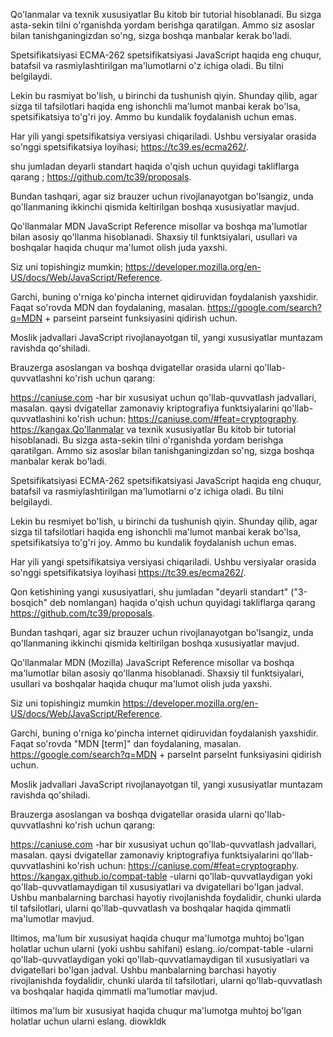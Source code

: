 Qo'lanmalar va texnik xususiyatlar
Bu kitob bir tutorial hisoblanadi. Bu sizga asta-sekin tilni o'rganishda yordam berishga qaratilgan. Ammo siz asoslar bilan tanishganingizdan so'ng, sizga boshqa manbalar kerak bo'ladi.

Spetsifikatsiyasi
ECMA-262 spetsifikatsiyasi JavaScript haqida eng chuqur, batafsil va rasmiylashtirilgan ma'lumotlarni o'z ichiga oladi. Bu tilni belgilaydi.

Lekin bu rasmiyat bo'lish, u birinchi da tushunish qiyin. Shunday qilib, agar sizga til tafsilotlari haqida eng ishonchli ma'lumot manbai kerak bo'lsa, spetsifikatsiya to'g'ri joy. Ammo bu kundalik foydalanish uchun emas.

Har yili yangi spetsifikatsiya versiyasi chiqariladi. Ushbu versiyalar orasida so'nggi spetsifikatsiya loyihasi;
 https://tc39.es/ecma262/.

 shu jumladan deyarli standart  haqida o'qish uchun quyidagi takliflarga qarang ;
https://github.com/tc39/proposals.

Bundan tashqari, agar siz brauzer uchun rivojlanayotgan bo'lsangiz, unda qo'llanmaning ikkinchi qismida keltirilgan boshqa xususiyatlar mavjud.

Qo'llanmalar
MDN  JavaScript Reference misollar va boshqa ma'lumotlar bilan asosiy qo'llanma hisoblanadi. Shaxsiy til funktsiyalari, usullari va boshqalar haqida chuqur ma'lumot olish juda yaxshi.

Siz uni topishingiz mumkin;
 https://developer.mozilla.org/en-US/docs/Web/JavaScript/Reference.

Garchi, buning o'rniga ko'pincha internet qidiruvidan foydalanish yaxshidir. Faqat so'rovda MDN  dan foydalaning, masalan. 
https://google.com/search?q=MDN + parseint parseint funksiyasini qidirish uchun.

Moslik jadvallari
JavaScript rivojlanayotgan til, yangi xususiyatlar muntazam ravishda qo'shiladi.

Brauzerga asoslangan va boshqa dvigatellar orasida ularni qo'llab-quvvatlashni ko'rish uchun qarang:

https://caniuse.com -har bir xususiyat uchun qo'llab-quvvatlash jadvallari, masalan. qaysi dvigatellar zamonaviy kriptografiya funktsiyalarini qo'llab-quvvatlashini ko'rish uchun:
 https://caniuse.com/#feat=cryptography.
https://kangax.Qo'llanmalar va texnik xususiyatlar
Bu kitob bir tutorial hisoblanadi. Bu sizga asta-sekin tilni o'rganishda yordam berishga qaratilgan. Ammo siz asoslar bilan tanishganingizdan so'ng, sizga boshqa manbalar kerak bo'ladi.

Spetsifikatsiyasi
ECMA-262 spetsifikatsiyasi JavaScript haqida eng chuqur, batafsil va rasmiylashtirilgan ma'lumotlarni o'z ichiga oladi. Bu tilni belgilaydi.

Lekin bu resmiyet bo'lish, u birinchi da tushunish qiyin. Shunday qilib, agar sizga til tafsilotlari haqida eng ishonchli ma'lumot manbai kerak bo'lsa, spetsifikatsiya to'g'ri joy. Ammo bu kundalik foydalanish uchun emas.

Har yili yangi spetsifikatsiya versiyasi chiqariladi. Ushbu versiyalar orasida so'nggi spetsifikatsiya loyihasi https://tc39.es/ecma262/.

Qon ketishining yangi xususiyatlari, shu jumladan "deyarli standart" ("3-bosqich" deb nomlangan) haqida o'qish uchun quyidagi takliflarga qarang https://github.com/tc39/proposals.

Bundan tashqari, agar siz brauzer uchun rivojlanayotgan bo'lsangiz, unda qo'llanmaning ikkinchi qismida keltirilgan boshqa xususiyatlar mavjud.

Qo'llanmalar
MDN (Mozilla) JavaScript Reference misollar va boshqa ma'lumotlar bilan asosiy qo'llanma hisoblanadi. Shaxsiy til funktsiyalari, usullari va boshqalar haqida chuqur ma'lumot olish juda yaxshi.

Siz uni topishingiz mumkin https://developer.mozilla.org/en-US/docs/Web/JavaScript/Reference.

Garchi, buning o'rniga ko'pincha internet qidiruvidan foydalanish yaxshidir. Faqat so'rovda "MDN [term]" dan foydalaning, masalan. https://google.com/search?q=MDN + parseInt parseInt funksiyasini qidirish uchun.

Moslik jadvallari
JavaScript rivojlanayotgan til, yangi xususiyatlar muntazam ravishda qo'shiladi.

Brauzerga asoslangan va boshqa dvigatellar orasida ularni qo'llab-quvvatlashni ko'rish uchun qarang:

https://caniuse.com -har bir xususiyat uchun qo'llab-quvvatlash jadvallari, masalan. qaysi dvigatellar zamonaviy kriptografiya funktsiyalarini qo'llab-quvvatlashini ko'rish uchun: https://caniuse.com/#feat=cryptography.
https://kangax.github.io/compat-table -ularni qo'llab-quvvatlaydigan yoki qo'llab-quvvatlamaydigan til xususiyatlari va dvigatellari bo'lgan jadval.
Ushbu manbalarning barchasi hayotiy rivojlanishda foydalidir, chunki ularda til tafsilotlari, ularni qo'llab-quvvatlash va boshqalar haqida qimmatli ma'lumotlar mavjud.

Iltimos, ma'lum bir xususiyat haqida chuqur ma'lumotga muhtoj bo'lgan holatlar uchun ularni (yoki ushbu sahifani) eslang..io/compat-table -ularni qo'llab-quvvatlaydigan yoki qo'llab-quvvatlamaydigan til xususiyatlari va dvigatellari bo'lgan jadval.
Ushbu manbalarning barchasi hayotiy rivojlanishda foydalidir, chunki ularda til tafsilotlari, ularni qo'llab-quvvatlash va boshqalar haqida qimmatli ma'lumotlar mavjud.

iltimos  ma'lum bir xususiyat haqida chuqur ma'lumotga muhtoj bo'lgan holatlar uchun ularni  eslang.
diowkldk